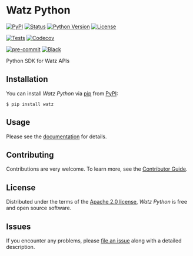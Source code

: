 # Watz Python

[![PyPI](https://img.shields.io/pypi/v/watz.svg)][pypi status]
[![Status](https://img.shields.io/pypi/status/watz.svg)][pypi status]
[![Python Version](https://img.shields.io/pypi/pyversions/watz)][pypi status]
[![License](https://img.shields.io/pypi/l/watz)][license]

[![Tests](https://github.com/watz-inc/watz-py/workflows/Tests/badge.svg)][tests]
[![Codecov](https://codecov.io/gh/watz-inc/watz-py/branch/main/graph/badge.svg)][codecov]

[![pre-commit](https://img.shields.io/badge/pre--commit-enabled-brightgreen?logo=pre-commit&logoColor=white)][pre-commit]
[![Black](https://img.shields.io/badge/code%20style-black-000000.svg)][black]

[pypi status]: https://pypi.org/project/watz/
[license]: https://watz-inc.github.io/watz-py/license
[tests]: https://github.com/watz-inc/watz-py/actions?workflow=Tests
[codecov]: https://app.codecov.io/gh/watz-inc/watz-py
[pre-commit]: https://github.com/pre-commit/pre-commit
[black]: https://github.com/psf/black

Python SDK for Watz APIs

## Installation

You can install _Watz Python_ via [pip](https://pip.pypa.io/) from [PyPI](https://pypi.org/):

```console
$ pip install watz
```

## Usage

Please see the [documentation](https://watz-inc.github.io/watz-py) for details.

## Contributing

Contributions are very welcome.
To learn more, see the [Contributor Guide](CONTRIBUTING.md).

## License

Distributed under the terms of the [Apache 2.0 license](LICENSE.md),
_Watz Python_ is free and open source software.

## Issues

If you encounter any problems,
please [file an issue](https://github.com/watz-inc/watz-py/issues) along with a detailed description.
